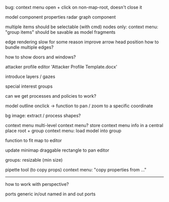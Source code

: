 bug: context menu open + click on non-map-root, doesn't close it

model component properties
	radar graph component

multiple items should be selectable (with cmd)
	nodes only: context menu: "group items"
	should be savable as model fragments

edge rendering
	slow for some reason
	improve arrow head position
	how to bundle multiple edges?

how to show doors and windows?

attacker profile editor
	'Attacker Profile Template.docx'

introduce layers / gazes

special interest groups

can we get processes and policies to work?

model outline
	onclick → function to pan / zoom to a specific coordinate

bg image: extract / process shapes?

context menu
	multi-level context menu?
	store context menu info in a central place
	root + group context menu: load model into group

function to fit map to editor

update minimap
	draggable rectangle to pan editor

groups: resizable (min size)

pipette tool (to copy props)
	context menu: "copy properties from ..."

---

how to work with perspective?

ports
	generic in/out
	named in and out ports
